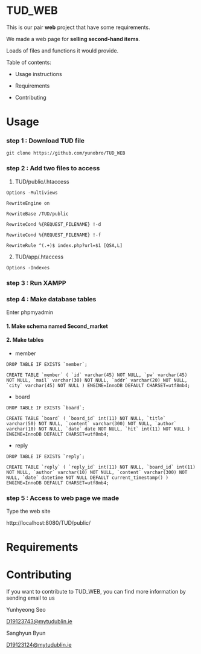TUD_WEB
=============

This is our pair **web** project that have some requirements.

We made a web page for **selling second-hand items**.

Loads of files and functions it would provide.

Table of contents:

* Usage instructions

* Requirements

* Contributing



Usage
=============
### step 1 : Download TUD file

```git clone https://github.com/yunobro/TUD_WEB```

### step 2 : Add two files to access

1. TUD/public/.htaccess 

```Options -Multiviews``` 

```RewriteEngine on```

```RewriteBase /TUD/public```

```RewriteCond %{REQUEST_FILENAME} !-d```

```RewriteCond %{REQUEST_FILENAME} !-f```

```RewriteRule ^(.+)$ index.php?url=$1 [QSA,L]```

2. TUD/app/.htaccess

```Options -Indexes```



### step 3 : Run XAMPP


### step 4 : Make database tables

Enter phpmyadmin

#### 1. Make schema named **Second_market**

#### 2. Make tables

* member

```DROP TABLE IF EXISTS `member`;```

```CREATE TABLE `member` ( `id` varchar(45) NOT NULL, `pw` varchar(45) NOT NULL, `mail` varchar(30) NOT NULL, `addr` varchar(20) NOT NULL, `city` varchar(45) NOT NULL ) ENGINE=InnoDB DEFAULT CHARSET=utf8mb4;```

* board

```DROP TABLE IF EXISTS `board`;```

```CREATE TABLE `board` ( `board_id` int(11) NOT NULL, `title` varchar(50) NOT NULL, `content` varchar(300) NOT NULL, `author` varchar(10) NOT NULL, `date` date NOT NULL, `hit` int(11) NOT NULL ) ENGINE=InnoDB DEFAULT CHARSET=utf8mb4;```

* reply

```DROP TABLE IF EXISTS `reply`;```

```CREATE TABLE `reply` ( `reply_id` int(11) NOT NULL, `board_id` int(11) NOT NULL, `author` varchar(10) NOT NULL, `content` varchar(300) NOT NULL, `date` datetime NOT NULL DEFAULT current_timestamp() ) ENGINE=InnoDB DEFAULT CHARSET=utf8mb4;```

### step 5 : Access to web page we made

Type the web site 

http://localhost:8080/TUD/public/

Requirements
=============


Contributing
=============

If you want to contribute to TUD_WEB, you can find more information by sending email to us

Yunhyeong Seo

D19123743@mytudublin.ie

Sanghyun Byun

D19123124@mytudublin.ie
